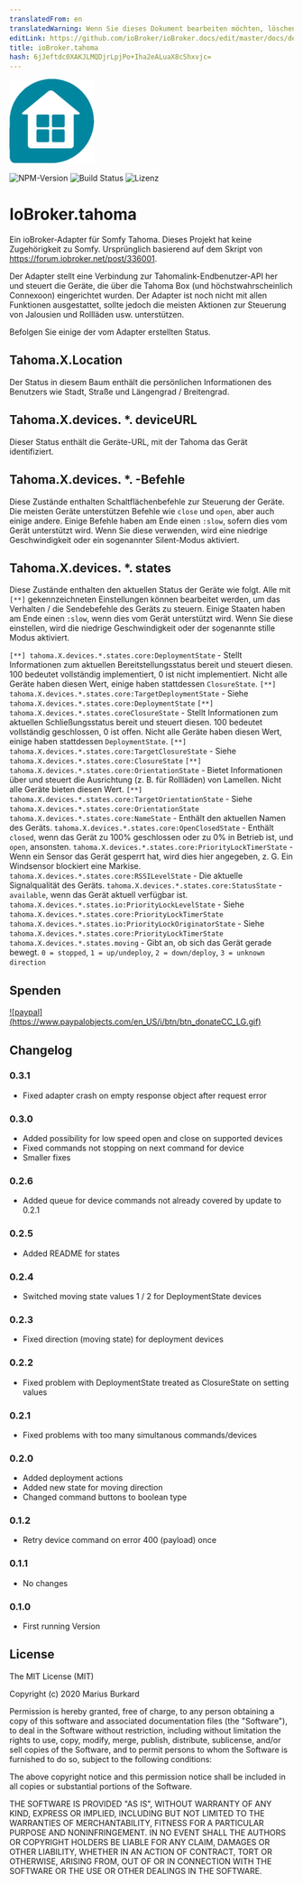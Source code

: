 ```yaml
---
translatedFrom: en
translatedWarning: Wenn Sie dieses Dokument bearbeiten möchten, löschen Sie bitte das Feld "translationsFrom". Andernfalls wird dieses Dokument automatisch erneut übersetzt
editLink: https://github.com/ioBroker/ioBroker.docs/edit/master/docs/de/adapterref/iobroker.tahoma/README.md
title: ioBroker.tahoma
hash: 6jJeftdc0XAKJLMQDjrLpjPo+Iha2eALuaX8cShxvjc=
---
```

![Logo](../../../en/adapterref/iobroker.tahoma/admin/tahoma.png)

![NPM-Version](https://img.shields.io/npm/v/iobroker.tahoma.svg)
![Build Status](https://travis-ci.org/StrathCole/ioBroker.tahoma.svg?branch=master)
![Lizenz](https://img.shields.io/badge/license-MIT-blue.svg?style=flat)

# IoBroker.tahoma
Ein ioBroker-Adapter für Somfy Tahoma. Dieses Projekt hat keine Zugehörigkeit zu Somfy. Ursprünglich basierend auf dem Skript von https://forum.iobroker.net/post/336001.

Der Adapter stellt eine Verbindung zur Tahomalink-Endbenutzer-API her und steuert die Geräte, die über die Tahoma Box (und höchstwahrscheinlich Connexoon) eingerichtet wurden.
Der Adapter ist noch nicht mit allen Funktionen ausgestattet, sollte jedoch die meisten Aktionen zur Steuerung von Jalousien und Rollläden usw. unterstützen.

Befolgen Sie einige der vom Adapter erstellten Status.

## Tahoma.X.Location
Der Status in diesem Baum enthält die persönlichen Informationen des Benutzers wie Stadt, Straße und Längengrad / Breitengrad.

## Tahoma.X.devices. *. deviceURL
Dieser Status enthält die Geräte-URL, mit der Tahoma das Gerät identifiziert.

## Tahoma.X.devices. *. -Befehle
Diese Zustände enthalten Schaltflächenbefehle zur Steuerung der Geräte. Die meisten Geräte unterstützen Befehle wie `close` und `open`, aber auch einige andere.
Einige Befehle haben am Ende einen `:slow`, sofern dies vom Gerät unterstützt wird. Wenn Sie diese verwenden, wird eine niedrige Geschwindigkeit oder ein sogenannter Silent-Modus aktiviert.

## Tahoma.X.devices. *. states
Diese Zustände enthalten den aktuellen Status der Geräte wie folgt. Alle mit `[**]` gekennzeichneten Einstellungen können bearbeitet werden, um das Verhalten / die Sendebefehle des Geräts zu steuern.
Einige Staaten haben am Ende einen `:slow`, wenn dies vom Gerät unterstützt wird. Wenn Sie diese einstellen, wird die niedrige Geschwindigkeit oder der sogenannte stille Modus aktiviert.

`[**] tahoma.X.devices.*.states.core:DeploymentState` - Stellt Informationen zum aktuellen Bereitstellungsstatus bereit und steuert diesen. 100 bedeutet vollständig implementiert, 0 ist nicht implementiert. Nicht alle Geräte haben diesen Wert, einige haben stattdessen `ClosureState`.
`[**] tahoma.X.devices.*.states.core:TargetDeploymentState` - Siehe `tahoma.X.devices.*.states.core:DeploymentState` `[**] tahoma.X.devices.*.states.coreClosureState` - Stellt Informationen zum aktuellen Schließungsstatus bereit und steuert diesen. 100 bedeutet vollständig geschlossen, 0 ist offen. Nicht alle Geräte haben diesen Wert, einige haben stattdessen `DeploymentState`.
`[**] tahoma.X.devices.*.states.core:TargetClosureState` - Siehe `tahoma.X.devices.*.states.core:ClosureState` `[**] tahoma.X.devices.*.states.core:OrientationState` - Bietet Informationen über und steuert die Ausrichtung (z. B. für Rollläden) von Lamellen. Nicht alle Geräte bieten diesen Wert.
`[**] tahoma.X.devices.*.states.core:TargetOrientationState` - Siehe `tahoma.X.devices.*.states.core:OrientationState` `tahoma.X.devices.*.states.core:NameState` - Enthält den aktuellen Namen des Geräts.
`tahoma.X.devices.*.states.core:OpenClosedState` - Enthält `closed`, wenn das Gerät zu 100% geschlossen oder zu 0% in Betrieb ist, und `open`, ansonsten.
`tahoma.X.devices.*.states.core:PriorityLockTimerState` - Wenn ein Sensor das Gerät gesperrt hat, wird dies hier angegeben, z. G. Ein Windsensor blockiert eine Markise.
`tahoma.X.devices.*.states.core:RSSILevelState` - Die aktuelle Signalqualität des Geräts.
`tahoma.X.devices.*.states.core:StatusState` - `available`, wenn das Gerät aktuell verfügbar ist.
`tahoma.X.devices.*.states.io:PriorityLockLevelState` - Siehe `tahoma.X.devices.*.states.core:PriorityLockTimerState` `tahoma.X.devices.*.states.io:PriorityLockOriginatorState` - Siehe `tahoma.X.devices.*.states.core:PriorityLockTimerState` `tahoma.X.devices.*.states.moving` - Gibt an, ob sich das Gerät gerade bewegt. `0 = stopped`, `1 = up/undeploy`, `2 = down/deploy`, `3 = unknown direction`

## Spenden
[![paypal] (https://www.paypalobjects.com/en_US/i/btn/btn_donateCC_LG.gif)](https://www.paypal.com/cgi-bin/webscr?cmd=_s-xclick&hosted_button_id=SFLJ8HCW9T698&source=url)

## Changelog

### 0.3.1

-   Fixed adapter crash on empty response object after request error

### 0.3.0

-   Added possibility for low speed open and close on supported devices
-   Fixed commands not stopping on next command for device
-   Smaller fixes

### 0.2.6

-   Added queue for device commands not already covered by update to 0.2.1

### 0.2.5

-   Added README for states

### 0.2.4

-   Switched moving state values 1 / 2 for DeploymentState devices

### 0.2.3

-   Fixed direction (moving state) for deployment devices

### 0.2.2

-   Fixed problem with DeploymentState treated as ClosureState on setting values

### 0.2.1

-   Fixed problems with too many simultanous commands/devices

### 0.2.0

-   Added deployment actions
-   Added new state for moving direction
-   Changed command buttons to boolean type

### 0.1.2

-   Retry device command on error 400 (payload) once

### 0.1.1

-   No changes

### 0.1.0

-   First running Version

## License

The MIT License (MIT)

Copyright (c) 2020 Marius Burkard

Permission is hereby granted, free of charge, to any person obtaining a copy
of this software and associated documentation files (the "Software"), to deal
in the Software without restriction, including without limitation the rights
to use, copy, modify, merge, publish, distribute, sublicense, and/or sell
copies of the Software, and to permit persons to whom the Software is
furnished to do so, subject to the following conditions:

The above copyright notice and this permission notice shall be included in
all copies or substantial portions of the Software.

THE SOFTWARE IS PROVIDED "AS IS", WITHOUT WARRANTY OF ANY KIND, EXPRESS OR
IMPLIED, INCLUDING BUT NOT LIMITED TO THE WARRANTIES OF MERCHANTABILITY,
FITNESS FOR A PARTICULAR PURPOSE AND NONINFRINGEMENT. IN NO EVENT SHALL THE
AUTHORS OR COPYRIGHT HOLDERS BE LIABLE FOR ANY CLAIM, DAMAGES OR OTHER
LIABILITY, WHETHER IN AN ACTION OF CONTRACT, TORT OR OTHERWISE, ARISING FROM,
OUT OF OR IN CONNECTION WITH THE SOFTWARE OR THE USE OR OTHER DEALINGS IN
THE SOFTWARE.
